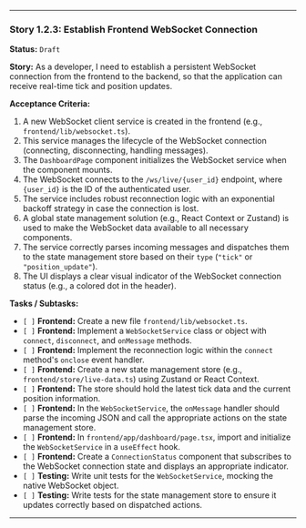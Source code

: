 ---

### **Story 1.2.3: Establish Frontend WebSocket Connection**

**Status:** `Draft`

**Story:**
As a developer, I need to establish a persistent WebSocket connection from the frontend to the backend, so that the application can receive real-time tick and position updates.

**Acceptance Criteria:**
1.  A new WebSocket client service is created in the frontend (e.g., `frontend/lib/websocket.ts`).
2.  This service manages the lifecycle of the WebSocket connection (connecting, disconnecting, handling messages).
3.  The `DashboardPage` component initializes the WebSocket service when the component mounts.
4.  The WebSocket connects to the `/ws/live/{user_id}` endpoint, where `{user_id}` is the ID of the authenticated user.
5.  The service includes robust reconnection logic with an exponential backoff strategy in case the connection is lost.
6.  A global state management solution (e.g., React Context or Zustand) is used to make the WebSocket data available to all necessary components.
7.  The service correctly parses incoming messages and dispatches them to the state management store based on their `type` (`"tick"` or `"position_update"`).
8.  The UI displays a clear visual indicator of the WebSocket connection status (e.g., a colored dot in the header).

**Tasks / Subtasks:**
-   `[ ]` **Frontend:** Create a new file `frontend/lib/websocket.ts`.
-   `[ ]` **Frontend:** Implement a `WebSocketService` class or object with `connect`, `disconnect`, and `onMessage` methods.
-   `[ ]` **Frontend:** Implement the reconnection logic within the `connect` method's `onclose` event handler.
-   `[ ]` **Frontend:** Create a new state management store (e.g., `frontend/store/live-data.ts`) using Zustand or React Context.
-   `[ ]` **Frontend:** The store should hold the latest tick data and the current position information.
-   `[ ]` **Frontend:** In the `WebSocketService`, the `onMessage` handler should parse the incoming JSON and call the appropriate actions on the state management store.
-   `[ ]` **Frontend:** In `frontend/app/dashboard/page.tsx`, import and initialize the `WebSocketService` in a `useEffect` hook.
-   `[ ]` **Frontend:** Create a `ConnectionStatus` component that subscribes to the WebSocket connection state and displays an appropriate indicator.
-   `[ ]` **Testing:** Write unit tests for the `WebSocketService`, mocking the native WebSocket object.
-   `[ ]` **Testing:** Write tests for the state management store to ensure it updates correctly based on dispatched actions.

---